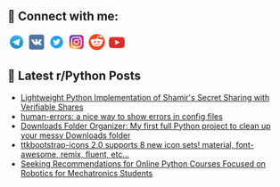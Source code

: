 ## 🔎 Connect with me:
[<img src="https://github.com/bullbesh/bullbesh/blob/main/images/Telegram.png" width="32" height="32" />](https://t.me/bullbesh)
[<img src="https://github.com/bullbesh/bullbesh/blob/main/images/VK.png" width="32" height="32" />](https://vk.com/bullbesh)
[<img src="https://github.com/bullbesh/bullbesh/blob/main/images/Twitter.png" width="32" height="32" />](https://twitter.com/bullbesh1)
[<img src="https://github.com/bullbesh/bullbesh/blob/main/images/Instagram.png" width="32" height="32" />](https://www.instagram.com/bullbesh)
[<img src="https://github.com/bullbesh/bullbesh/blob/main/images/Reddit.png" width="32" height="32" />](https://www.reddit.com/user/bullbesh)
[<img src="https://github.com/bullbesh/bullbesh/blob/main/images/YouTube.png" width="32" height="32" />](https://www.youtube.com/channel/UCtfjRs6uzgq5mfm8S06WTcg)

## 📕 Latest r/Python Posts
<!-- BLOG-POST-LIST:START -->
- [Lightweight Python Implementation of Shamir&#39;s Secret Sharing with Verifiable Shares](https://www.reddit.com/r/Python/comments/1oh8yh4/lightweight_python_implementation_of_shamirs/)
- [human-errors: a nice way to show errors in config files](https://www.reddit.com/r/Python/comments/1oh86zh/humanerrors_a_nice_way_to_show_errors_in_config/)
- [Downloads Folder Organizer: My first full Python project to clean up your messy Downloads folder](https://www.reddit.com/r/Python/comments/1oh6xmz/downloads_folder_organizer_my_first_full_python/)
- [ttkbootstrap-icons 2.0 supports 8 new icon sets! material, font-awesome, remix, fluent, etc...](https://www.reddit.com/r/Python/comments/1oh3x1p/ttkbootstrapicons_20_supports_8_new_icon_sets/)
- [Seeking Recommendations for Online Python Courses Focused on Robotics for Mechatronics Students](https://www.reddit.com/r/Python/comments/1oh2saj/seeking_recommendations_for_online_python_courses/)
<!-- BLOG-POST-LIST:END -->
